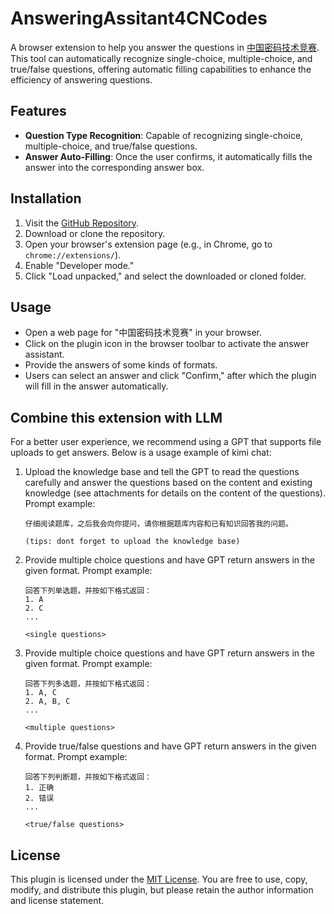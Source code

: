 # AnsweringAssitant4CNCodes

A browser extension to help you answer the questions in [中国密码技术竞赛](https://chinacodes.com.cn). This tool can automatically recognize single-choice, multiple-choice, and true/false questions, offering automatic filling capabilities to enhance the efficiency of answering questions.

## Features

- **Question Type Recognition**: Capable of recognizing single-choice, multiple-choice, and true/false questions.
- **Answer Auto-Filling**: Once the user confirms, it automatically fills the answer into the corresponding answer box.

## Installation

1. Visit the [GitHub Repository](https://github.com/jjllzhang/AnsweringAssitant4CNCodes).
2. Download or clone the repository.
3. Open your browser's extension page (e.g., in Chrome, go to `chrome://extensions/`).
4. Enable "Developer mode."
5. Click "Load unpacked," and select the downloaded or cloned folder.

## Usage

- Open a web page for "中国密码技术竞赛" in your browser.
- Click on the plugin icon in the browser toolbar to activate the answer assistant.
- Provide the answers of some kinds of formats.
- Users can select an answer and click "Confirm," after which the plugin will fill in the answer automatically.

## Combine this extension with LLM

For a better user experience, we recommend using a GPT that supports file uploads to get answers. Below is a usage example of kimi chat:

1. Upload the knowledge base and tell the GPT to read the questions carefully and answer the questions based on the content and existing knowledge (see attachments for details on the content of the questions).
   Prompt example:

   ```
   仔细阅读题库，之后我会向你提问，请你根据题库内容和已有知识回答我的问题。

   (tips: dont forget to upload the knowledge base)
   ```

2. Provide multiple choice questions and have GPT return answers in the given format.
   Prompt example:

   ```
   回答下列单选题，并按如下格式返回：
   1. A
   2. C
   ...

   <single questions>
   ```

3. Provide multiple choice questions and have GPT return answers in the given format.
   Prompt example:

   ```
   回答下列多选题，并按如下格式返回：
   1. A, C
   2. A, B, C
   ...

   <multiple questions>
   ```

4. Provide true/false questions and have GPT return answers in the given format.
   Prompt example:

   ```
   回答下列判断题，并按如下格式返回：
   1. 正确
   2. 错误
   ...

   <true/false questions>
   ```

## License

This plugin is licensed under the [MIT License](LICENSE). You are free to use, copy, modify, and distribute this plugin, but please retain the author information and license statement.
